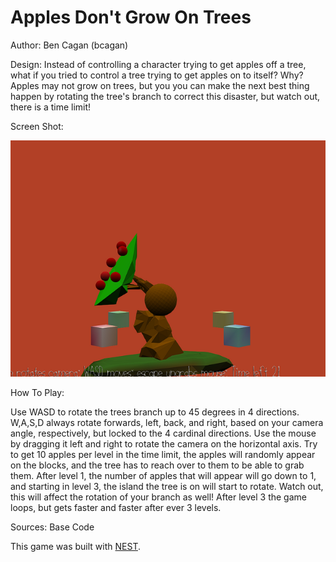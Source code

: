 # Apples Don't Grow On Trees

Author: Ben Cagan (bcagan)

Design: Instead of controlling a character trying to get apples off a tree, what if you tried to control a tree trying to get
apples on to itself? Why? Apples may not grow on trees, but you you can make the next best thing happen by rotating the tree's
branch to correct this disaster, but watch out, there is a time limit!

Screen Shot:

![Screen Shot](screenshot.png)

How To Play:

Use WASD to rotate the trees branch up to 45 degrees in 4 directions. W,A,S,D always rotate forwards, left, back, and right, based on your camera
angle, respectively, but locked to the 4 cardinal directions. Use the mouse by dragging it left and right to rotate the camera on
the horizontal axis. Try to get 10 apples per level in the time limit, the apples will randomly appear on the blocks, and the tree
has to reach over to them to be able to grab them. After level 1, the number of apples that will appear will go down to 1, and starting
in level 3, the island the tree is on will start to rotate. Watch out, this will affect the rotation of your branch as well! After level 3
the game loops, but gets faster and faster after ever 3 levels.

Sources: Base Code

This game was built with [NEST](NEST.md).


